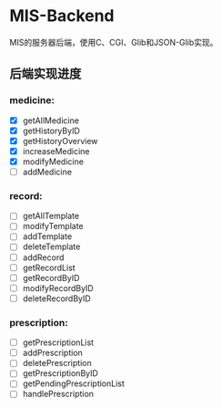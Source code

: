 # MIS-Backend
MIS的服务器后端，使用C、CGI、Glib和JSON-Glib实现。

## 后端实现进度

### medicine:
- [x] getAllMedicine
- [x] getHistoryByID
- [x] getHistoryOverview
- [x] increaseMedicine
- [x] modifyMedicine
- [ ] addMedicine

### record:
- [ ] getAllTemplate
- [ ] modifyTemplate
- [ ] addTemplate
- [ ] deleteTemplate
- [ ] addRecord
- [ ] getRecordList
- [ ] getRecordByID
- [ ] modifyRecordByID
- [ ] deleteRecordByID

### prescription:
- [ ] getPrescriptionList
- [ ] addPrescription
- [ ] deletePrescription
- [ ] getPrescriptionByID
- [ ] getPendingPrescriptionList
- [ ] handlePrescription
